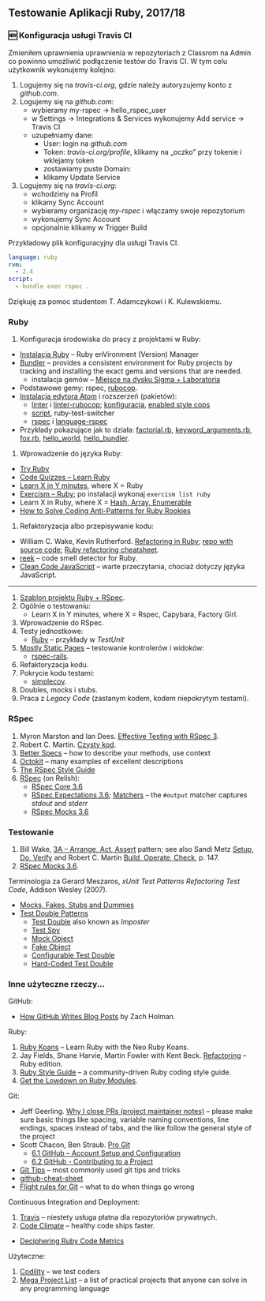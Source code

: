 ## Testowanie Aplikacji Ruby, 2017/18

### :new: Konfiguracja usługi Travis CI

Zmieniłem uprawnienia uprawnienia w repozytoriach z Classrom na Admin co powinno
umożliwić podłączenie testów do Travis CI. W tym celu użytkownik wykonujemy
kolejno:

1. Logujemy się na _travis-ci.org_, gdzie należy autoryzujemy konto z _github.com_.
2. Logujemy się na _github.com_:
   - wybieramy my-rspec → hello_rspec_user
   - w Settings → Integrations & Services wykonujemy Add service → Travis CI
   - uzupełniamy dane:
     * User: login na _github.com_
     * Token: _travis-ci.org/profile_, klikamy na „oczko” przy tokenie i wklejamy token
     * zostawiamy puste Domain:
     * klikamy Update Service
3. Logujemy się na _travis-ci.org_:
   - wchodzimy na Profil
   - klikamy Sync Account
   - wybieramy organizację _my-rspec_ i włączamy swoje repozytorium
   - wykonujemy Sync Account
   - opcjonalnie klikamy w Trigger Build

Przykładowy plik konfiguracyjny dla usługi Travis CI.
```yml
language: ruby
rvm:
  - 2.4
script:
  - bundle exec rspec .
```

Dziękuję za pomoc studentom T. Adamczykowi i K. Kulewskiemu.


### Ruby

1. Konfiguracja środowiska do pracy z projektami w Ruby:
  - [Instalacja Ruby](http://rvm.io/rvm) – Ruby enVironment (Version) Manager
  - [Bundler](http://bundler.io) – provides a consistent environment
    for Ruby projects by tracking and installing the exact gems and
    versions that are needed.
    - instalacja gemów – [Miejsce na dysku Sigma + Laboratoria](https://inf.ug.edu.pl/aktualizacje-serwera-sigma)
  - Podstawowe gemy: rspec, [rubocop](http://rubocop.readthedocs.io/en/latest/).
  - [Instalacja edytora Atom](https://atom.io) i rozszerzeń (pakietów):
    * [linter](https://github.com/steelbrain/linter) i
      [linter-rubocop](https://atom.io/packages/linter-rubocop);
      [konfiguracja](http://rubocop.readthedocs.io/en/latest/),
      [enabled style cops](https://github.com/bbatsov/rubocop/blob/master/config/enabled.yml)
    * [script](https://atom.io/packages/script), ruby-test-switcher
    * [rspec](https://atom.io/packages/rspec) i
      [language-rspec](https://atom.io/packages/language-rspec)
  - Przykłady pokazujące jak to działa:
    [factorial.rb](wyklady/1-Classes_Modules/factorial.rb),
    [keyword_arguments.rb](wyklady/1-Classes_Modules/keyword_arguments.rb),
    [fox.rb](wyklady/1-Classes_Modules/fox.rb),
    [hello_world](wyklady/2-Hello_Bundler/hello_world]),
    [hello_bundler](wyklady/2-Hello_Bundler/hello_bundler).
1. Wprowadzenie do języka Ruby:
  - [Try Ruby](http://tryruby.org)
  - [Code Quizzes – Learn Ruby](http://www.codequizzes.com/ruby)
  - [Learn X in Y minutes][5], where X = Ruby
  - [Exercism – Ruby](http://exercism.io/languages/ruby/about); po instalacji wykonaj `exercism list ruby`
  - Learn X in Ruby, where X = [Hash, Array, Enumerable](http://ruby-doc.org/core-2.4.2/)
  - [How to Solve Coding Anti-Patterns for Ruby Rookies](http://www.sitepoint.com/how-to-solve-coding-anti-patterns-for-ruby-rookies/)
1. Refaktoryzacja albo przepisywanie kodu:
  - William C. Wake, Kevin Rutherford.
   [Refactoring in Ruby](http://www.refactoringinruby.info);
   [repo with source code](https://github.com/kevinrutherford/rrwb-code);
   [Ruby refactoring cheatsheet](http://ghendry.net/refactor.html).
  - [reek](https://github.com/troessner/reek) – code smell detector for Ruby.
  - [Clean Code JavaScript](https://github.com/ryanmcdermott/clean-code-javascript) –
   warte przeczytania, chociaż dotyczy języka JavaScript.

---

1. [Szablon projektu Ruby + RSpec](https://github.com/egzamin/solutions-tar).
2. Ogólnie o testowaniu:<br>
   - Learn X in Y minutes, where X = Rspec, Capybara, Factory Girl.
3. Wprowadzenie do RSpec.
4. Testy jednostkowe:
   - [Ruby](https://github.com/ruby/ruby/tree/trunk/test/ruby) – przykłady w _TestUnit_
5. [Mostly Static Pages](https://github.com/rails4/mostly_static_pages5) –
   testowanie kontrolerów i widoków:
   - [rspec-rails](https://github.com/rspec/rspec-rails).
6. Refaktoryzacja kodu.
7. Pokrycie kodu testami:
   - [simplecov][8].
8. Doubles, mocks i stubs.
9. Praca z *Legacy Code* (zastanym kodem, kodem niepokrytym testami).


### RSpec

1. Myron Marston and Ian Dees. [Effective Testing with RSpec 3][3].
1. Robert C. Martin. [Czysty kod](http://helion.pl/ksiazki/czysty-kod-podrecznik-dobrego-programisty-robert-c-martin,czykov.htm).
1. [Better Specs](http://betterspecs.org) – how to describe your methods, use context
1. [Octokit](https://github.com/octokit/octokit.rb) – many examples of excellent descriptions
1. [The RSpec Style Guide](https://github.com/reachlocal/rspec-style-guide)
1. [RSpec](https://relishapp.com/rspec) (on Relish):
    - [RSpec Core 3.6](https://relishapp.com/rspec/rspec-core/docs)
    - [RSpec Expectations 3.6](https://relishapp.com/rspec/rspec-expectations/docs);
    [Matchers](http://www.rubydoc.info/github/rspec/rspec-expectations/RSpec/Matchers#output-instance_method) – the `#output` matcher captures _stdout_ and _stderr_
    - [RSpec Mocks 3.6](https://relishapp.com/rspec/rspec-mocks/docs)


### Testowanie

1. Bill Wake, [3A – Arrange, Act, Assert](http://xp123.com/articles/3a-arrange-act-assert/) pattern; see also Sandi Metz [Setup, Do, Verify](https://www.sandimetz.com/99bottles/sample#_writing_the_first_test) and Robert C. Martin [Build, Operate, Check](https://helion.pl/ksiazki/czysty-kod-podrecznik-dobrego-programisty-robert-c-martin,czykov.htm), p. 147.
1. [RSpec Mocks 3.6](https://relishapp.com/rspec/rspec-mocks/v/3-6/docs/basics/scope).

Terminologia za Gerard Meszaros, _xUnit Test Patterns Refactoring Test Code_, Addison Wesley (2007).

* [Mocks, Fakes, Stubs and Dummies](http://xunitpatterns.com/Mocks,%20Fakes,%20Stubs%20and%20Dummies.html)
* [Test Double Patterns](http://xunitpatterns.com/Test%20Double%20Patterns.html)
  - [Test Double](http://xunitpatterns.com/Test%20Double.html) also known as *Imposter*
  - [Test Spy](http://xunitpatterns.com/Test%20Spy.html)
  - [Mock Object](http://xunitpatterns.com/Mock%20Object.html)
  - [Fake Object](http://xunitpatterns.com/Fake%20Object.html)
  - [Configurable Test Double](http://xunitpatterns.com/Configurable%20Test%20Double.html)
  - [Hard-Coded Test Double](http://xunitpatterns.com/Hard-Coded%20Test%20Double.html)


### Inne użyteczne rzeczy...

GitHub:

* [How GitHub Writes Blog Posts](https://zachholman.com/posts/how-github-writes-blog-posts/) by Zach Holman.

Ruby:

1. [Ruby Koans](http://rubykoans.com/) – Learn Ruby with the Neo Ruby Koans.
2. Jay Fields, Shane Harvie, Martin Fowler with Kent Beck.
  [Refactoring](http://books.google.pl/books/about/Refactoring.html?id=6jyOUrJBJHAC) – Ruby edition.
3. [Ruby Style Guide](https://github.com/bbatsov/ruby-style-guide) – a community-driven Ruby coding style guide.
4. [Get the Lowdown on Ruby Modules](https://www.sitepoint.com/get-the-low-down-on-ruby-modules/).

Git:

* Jeff Geerling.
  [Why I close PRs (project maintainer notes)](http://www.jeffgeerling.com/blog/2016/why-i-close-prs-oss-project-maintainer-notes) – please make sure basic things like spacing, variable naming conventions, line endings, spaces instead of tabs, and the like follow the general style of the project
* Scott Chacon, Ben Straub. [Pro Git](https://git-scm.com/book/en/v2)
  - [6.1 GitHub – Account Setup and Configuration](https://git-scm.com/book/en/v2/GitHub-Account-Setup-and-Configuration)
  - [6.2 GitHub - Contributing to a Project](https://git-scm.com/book/en/v2/GitHub-Contributing-to-a-Project)
* [Git Tips](https://github.com/git-tips/tips) – most commonly used git tips and tricks
* [github-cheat-sheet](http://git.io/sheet)
* [Flight rules for Git](https://github.com/k88hudson/git-flight-rules) –
  what to do when things go wrong

Continuous Integration and Deployment:

1. [Travis](https://travis-ci.org/) – niestety usługa płatna dla repozytoriów prywatnych.
1. [Code Climate](https://codeclimate.com/) – healthy code ships faster.
  - [Deciphering Ruby Code Metrics](http://blog.codeclimate.com/blog/2013/08/07/deciphering-ruby-code-metrics/)

Użyteczne:

1. [Codility](https://codility.com/) – we test coders
1. [Mega Project List](https://github.com/karan/Projects) –
  a list of practical projects that anyone can solve in any programming language


[1]: https://github.com/elizabrock/NSS-Syllabus-Spring-2013
[2]: http://rvm.io/rvm
[3]: https://pragprog.com/book/rspec3/effective-testing-with-rspec-3
[4]: http://www.tutorialspoint.com/ruby/
[5]: http://learnxinyminutes.com/docs/ruby/
[6]: http://tryruby.org/levels/1/challenges/0
[7]: https://www.codeschool.com/courses/testing-with-rspec
[8]: https://github.com/colszowka/simplecov
